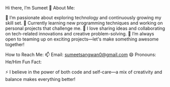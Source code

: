 Hi there, I’m Sumeet 👋
About Me:

👀 I’m passionate about exploring technology and continuously growing my skill set.
🌱 Currently learning new programming techniques and working on personal projects that challenge me.
💬 I love sharing ideas and collaborating on tech-related innovations and creative problem-solving.
💞️ I’m always open to teaming up on exciting projects—let's make something awesome together!

How to Reach Me:
📫 Email: sumeetsangwan0@gmail.com
😄 Pronouns: He/Him
Fun Fact:

⚡ I believe in the power of both code and self-care—a mix of creativity and balance makes everything better!
